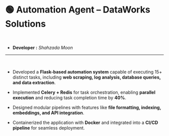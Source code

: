 # **🟢 Automation Agent – DataWorks Solutions**
<br>

* **Developer :** <i>Shahzada Moon</i>
---

<br>

* Developed a **Flask-based automation system** capable of executing 15+ distinct tasks, including **web scraping, log analysis, database queries, and data extraction**.

* Implemented **Celery + Redis** for task orchestration, enabling **parallel execution** and reducing task completion time by **40%**.

* Designed modular pipelines with features like **file formatting, indexing, embeddings, and API integration**.

* Containerized the application with **Docker** and integrated into a **CI/CD pipeline** for seamless deployment.
